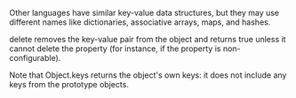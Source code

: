  Other languages have similar key-value data structures, but they may use different names like dictionaries, associative arrays, maps, and hashes.

 delete removes the key-value pair from the object and returns true unless it cannot delete the property (for instance, if the property is non-configurable).

 Note that Object.keys returns the object's own keys: it does not include any keys from the prototype objects.

 